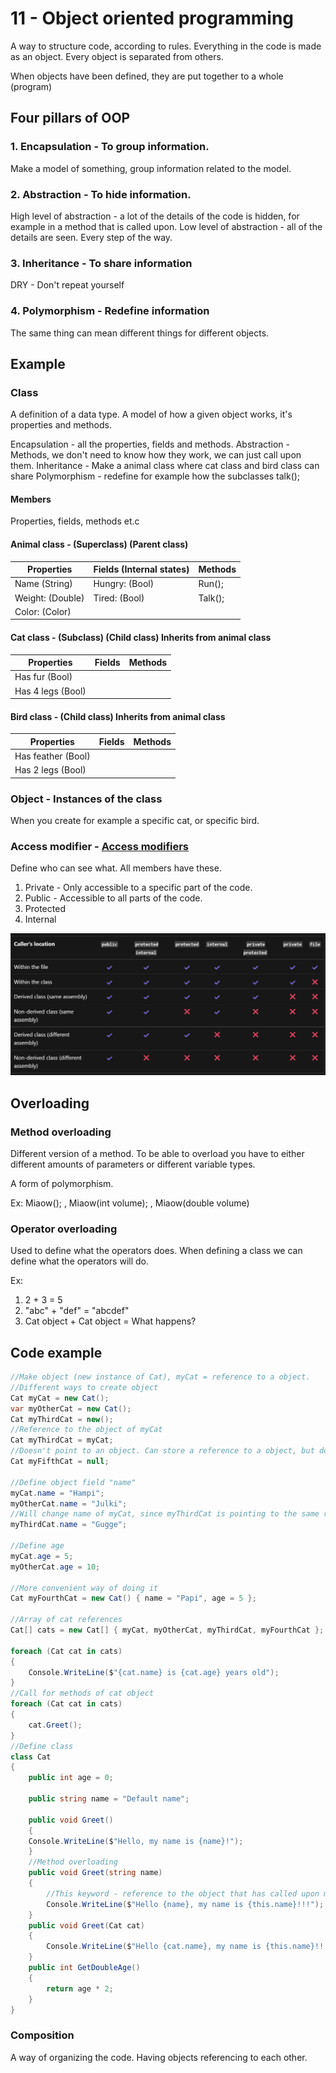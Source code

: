 
# 11 - Object oriented programming

A way to structure code, according to rules. Everything in the code is made as an object. Every object is separated from others.

When objects have been defined, they are put together to a whole (program)

## Four pillars of OOP

### 1. Encapsulation - To group information.
Make a model of something, group information related to the model.
### 2. Abstraction - To hide information.
High level of abstraction - a lot of the details of the code is hidden, for example in a method that is called upon.
Low level of abstraction - all of the details are seen. Every step of the way.
### 3. Inheritance - To share information
DRY - Don't repeat yourself
### 4. Polymorphism - Redefine information
The same thing can mean different things for different objects.

## Example

### Class
A definition of a data type. A model of how a given object works, it's properties and methods.

Encapsulation - all the properties, fields and methods.
Abstraction - Methods, we don't need to know how they work, we can just call upon them.
Inheritance - Make a animal class where cat class and bird class can share
Polymorphism - redefine for example how the subclasses talk();

#### Members
Properties, fields, methods et.c

#### Animal class - (Superclass) (Parent class)

| Properties       | Fields (Internal states) | Methods |
| ---------------- | ------------------------ | ------- |
| Name (String)    | Hungry: (Bool)           | Run();  |
| Weight: (Double) | Tired: (Bool)            | Talk(); |
| Color: (Color)   |                          |         |
#### Cat class - (Subclass) (Child class) Inherits from animal class

| Properties        | Fields | Methods |
| ----------------- | ------ | ------- |
| Has fur (Bool)    |        |         |
| Has 4 legs (Bool) |        |         |

#### Bird class - (Child class) Inherits from animal class

| Properties         | Fields | Methods |
| ------------------ | ------ | ------- |
| Has feather (Bool) |        |         |
| Has 2 legs (Bool)  |        |         |

### Object - Instances of the class
When you create for example a specific cat, or specific bird.

### Access modifier - [Access modifiers](https://learn.microsoft.com/en-us/dotnet/csharp/programming-guide/classes-and-structs/access-modifiers)
Define who can see what. All members have these.
1. Private - Only accessible to a specific part of the code.
2. Public - Accessible to all parts of the code. 
3. Protected
4. Internal

![Acces modifiers](Bilder/Access_modifiers.png)

## Overloading

### Method overloading
Different version of a method. To be able to overload you have to either different amounts of parameters or different variable types.

A form of polymorphism.

Ex: Miaow(); , Miaow(int volume); , Miaow(double volume)

### Operator overloading
Used to define what the operators does. When defining a class we can define what the operators will do.

Ex:
1. 2 + 3 = 5
2. "abc" + "def" = "abcdef"
3. Cat object + Cat object = What happens?

## Code example

```c#
//Make object (new instance of Cat), myCat = reference to a object.
//Different ways to create object
Cat myCat = new Cat();
var myOtherCat = new Cat();
Cat myThirdCat = new();
//Reference to the object of myCat
Cat myThirdCat = myCat;
//Doesn't point to an object. Can store a reference to a object, but doesn't yet.
Cat myFifthCat = null;

//Define object field "name"
myCat.name = "Hampi";
myOtherCat.name = "Julki";
//Will change name of myCat, since myThirdCat is pointing to the same refrence.
myThirdCat.name = "Gugge";

//Define age
myCat.age = 5;
myOtherCat.age = 10;

//More convenient way of doing it
Cat myFourthCat = new Cat() { name = "Papi", age = 5 };

//Array of cat references
Cat[] cats = new Cat[] { myCat, myOtherCat, myThirdCat, myFourthCat };

foreach (Cat cat in cats)
{
    Console.WriteLine($"{cat.name} is {cat.age} years old");
}
//Call for methods of cat object 
foreach (Cat cat in cats)
{
    cat.Greet();
}
//Define class
class Cat
{
    public int age = 0;

    public string name = "Default name";

	public void Greet()
	{
    Console.WriteLine($"Hello, my name is {name}!");
	}
    //Method overloading
	public void Greet(string name)
	{
	    //This keyword - reference to the object that has called upon method
	    Console.WriteLine($"Hello {name}, my name is {this.name}!!!");
	}
	public void Greet(Cat cat)
	{
	    Console.WriteLine($"Hello {cat.name}, my name is {this.name}!!!");
	}
    public int GetDoubleAge()
    {
        return age * 2;
    }
}

```

### Composition
A way of organizing the code. Having objects referencing to each other.
